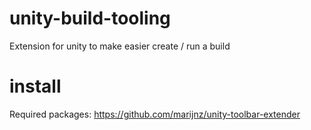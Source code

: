 # unity-build-tooling
Extension for unity to make easier create / run a build

# install

Required packages:
https://github.com/marijnz/unity-toolbar-extender
